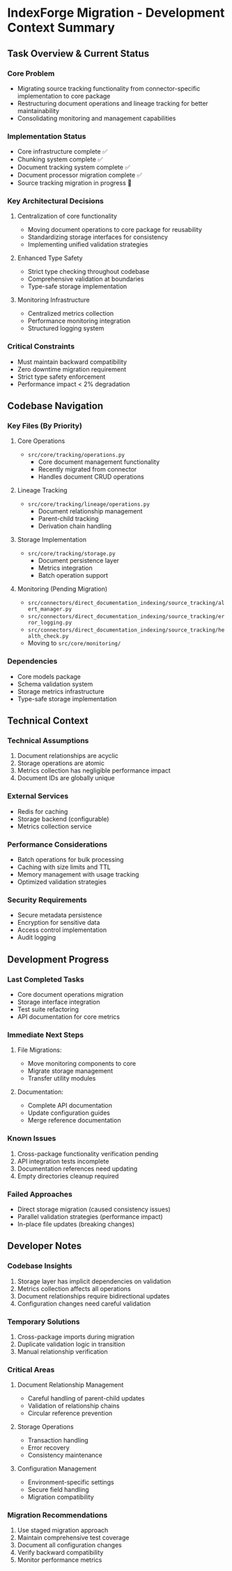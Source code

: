 # IndexForge Migration - Development Context Summary

## Task Overview & Current Status

### Core Problem

- Migrating source tracking functionality from connector-specific implementation to core package
- Restructuring document operations and lineage tracking for better maintainability
- Consolidating monitoring and management capabilities

### Implementation Status

- Core infrastructure complete ✅
- Chunking system complete ✅
- Document tracking system complete ✅
- Document processor migration complete ✅
- Source tracking migration in progress 🔄

### Key Architectural Decisions

1. Centralization of core functionality

   - Moving document operations to core package for reusability
   - Standardizing storage interfaces for consistency
   - Implementing unified validation strategies

2. Enhanced Type Safety

   - Strict type checking throughout codebase
   - Comprehensive validation at boundaries
   - Type-safe storage implementation

3. Monitoring Infrastructure
   - Centralized metrics collection
   - Performance monitoring integration
   - Structured logging system

### Critical Constraints

- Must maintain backward compatibility
- Zero downtime migration requirement
- Strict type safety enforcement
- Performance impact < 2% degradation

## Codebase Navigation

### Key Files (By Priority)

1. Core Operations

   - `src/core/tracking/operations.py`
     - Core document management functionality
     - Recently migrated from connector
     - Handles document CRUD operations

2. Lineage Tracking

   - `src/core/tracking/lineage/operations.py`
     - Document relationship management
     - Parent-child tracking
     - Derivation chain handling

3. Storage Implementation

   - `src/core/tracking/storage.py`
     - Document persistence layer
     - Metrics integration
     - Batch operation support

4. Monitoring (Pending Migration)
   - `src/connectors/direct_documentation_indexing/source_tracking/alert_manager.py`
   - `src/connectors/direct_documentation_indexing/source_tracking/error_logging.py`
   - `src/connectors/direct_documentation_indexing/source_tracking/health_check.py`
   - Moving to `src/core/monitoring/`

### Dependencies

- Core models package
- Schema validation system
- Storage metrics infrastructure
- Type-safe storage implementation

## Technical Context

### Technical Assumptions

1. Document relationships are acyclic
2. Storage operations are atomic
3. Metrics collection has negligible performance impact
4. Document IDs are globally unique

### External Services

- Redis for caching
- Storage backend (configurable)
- Metrics collection service

### Performance Considerations

- Batch operations for bulk processing
- Caching with size limits and TTL
- Memory management with usage tracking
- Optimized validation strategies

### Security Requirements

- Secure metadata persistence
- Encryption for sensitive data
- Access control implementation
- Audit logging

## Development Progress

### Last Completed Tasks

- Core document operations migration
- Storage interface integration
- Test suite refactoring
- API documentation for core metrics

### Immediate Next Steps

1. File Migrations:

   - Move monitoring components to core
   - Migrate storage management
   - Transfer utility modules

2. Documentation:
   - Complete API documentation
   - Update configuration guides
   - Merge reference documentation

### Known Issues

1. Cross-package functionality verification pending
2. API integration tests incomplete
3. Documentation references need updating
4. Empty directories cleanup required

### Failed Approaches

- Direct storage migration (caused consistency issues)
- Parallel validation strategies (performance impact)
- In-place file updates (breaking changes)

## Developer Notes

### Codebase Insights

1. Storage layer has implicit dependencies on validation
2. Metrics collection affects all operations
3. Document relationships require bidirectional updates
4. Configuration changes need careful validation

### Temporary Solutions

1. Cross-package imports during migration
2. Duplicate validation logic in transition
3. Manual relationship verification

### Critical Areas

1. Document Relationship Management

   - Careful handling of parent-child updates
   - Validation of relationship chains
   - Circular reference prevention

2. Storage Operations

   - Transaction handling
   - Error recovery
   - Consistency maintenance

3. Configuration Management
   - Environment-specific settings
   - Secure field handling
   - Migration compatibility

### Migration Recommendations

1. Use staged migration approach
2. Maintain comprehensive test coverage
3. Document all configuration changes
4. Verify backward compatibility
5. Monitor performance metrics
